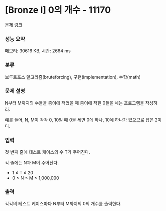# [Bronze I] 0의 개수 - 11170 

[문제 링크](https://www.acmicpc.net/problem/11170) 

### 성능 요약

메모리: 30616 KB, 시간: 2664 ms

### 분류

브루트포스 알고리즘(bruteforcing), 구현(implementation), 수학(math)

### 문제 설명

<p>N부터 M까지의 수들을 종이에 적었을 때 종이에 적힌 0들을 세는 프로그램을 작성하라.</p>

<p>예를 들어, N, M이 각각 0, 10일 때 0을 세면 0에 하나, 10에 하나가 있으므로 답은 2이다.</p>

### 입력 

 <p>첫 번째 줄에 테스트 케이스의 수 T가 주어진다.</p>

<p>각 줄에는 N과 M이 주어진다.</p>

<ul>
	<li>1 ≤ T ≤ 20</li>
	<li>0 ≤ N ≤ M ≤ 1,000,000</li>
</ul>

### 출력 

 <p>각각의 테스트 케이스마다 N부터 M까지의 0의 개수를 출력한다.</p>

